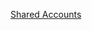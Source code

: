 [Shared Accounts](https://docs.google.com/document/d/1HQ-gEbd2qrWglVDMB5kisNK6pelPOtgALTqTlBDsB4M/edit?usp=sharing)

